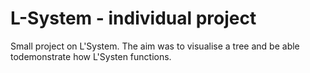 # L-System - individual project

Small project on L'System. The aim was to visualise a tree and be able todemonstrate how L'Systen functions. 
